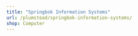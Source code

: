 ```yaml
---
title: "Springbok Information Systems"
url: /plumstead/springbok-information-systems/
shop: Computer
---
```

